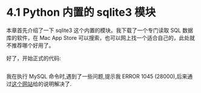 # 4.1 Python 内置的 sqlite3 模块

本章首先介绍了一下 sqlite3 这个内置的模块。我下载了一个专门读取 SQL 数据库的软件，在 Mac App Store 可以搜索，也可以网上找一个适合自己的，此处就不推荐哪个好用了。

好了，开始正式的代码:

```python

```







我在执行 MySQL 命令时,遇到了一些问题,提示我 ERROR 1045 (28000),后来通过[这个网站](http://www.pianshen.com/article/653323448/)给的说明解决了.


